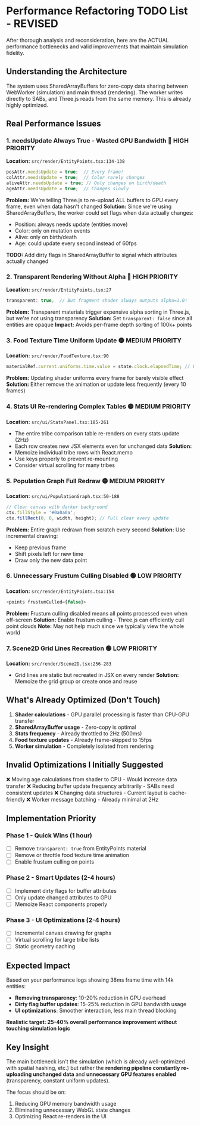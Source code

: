 # Performance Refactoring TODO List - REVISED

After thorough analysis and reconsideration, here are the ACTUAL performance bottlenecks and valid improvements that maintain simulation fidelity.

## Understanding the Architecture

The system uses SharedArrayBuffers for zero-copy data sharing between WebWorker (simulation) and main thread (rendering). The worker writes directly to SABs, and Three.js reads from the same memory. This is already highly optimized.

## Real Performance Issues

### 1. **needsUpdate Always True - Wasted GPU Bandwidth** 🔴 HIGH PRIORITY
**Location:** `src/render/EntityPoints.tsx:134-138`
```javascript
posAttr.needsUpdate = true;  // Every frame!
colAttr.needsUpdate = true;  // Color rarely changes
aliveAttr.needsUpdate = true; // Only changes on birth/death
ageAttr.needsUpdate = true;  // Changes slowly
```
**Problem:** We're telling Three.js to re-upload ALL buffers to GPU every frame, even when data hasn't changed
**Solution:** Since we're using SharedArrayBuffers, the worker could set flags when data actually changes:
- Position: always needs update (entities move)
- Color: only on mutation events
- Alive: only on birth/death
- Age: could update every second instead of 60fps

**TODO:** Add dirty flags in SharedArrayBuffer to signal which attributes actually changed

### 2. **Transparent Rendering Without Alpha** 🔴 HIGH PRIORITY
**Location:** `src/render/EntityPoints.tsx:27`
```javascript
transparent: true,  // But fragment shader always outputs alpha=1.0!
```
**Problem:** Transparent materials trigger expensive alpha sorting in Three.js, but we're not using transparency
**Solution:** Set `transparent: false` since all entities are opaque
**Impact:** Avoids per-frame depth sorting of 100k+ points

### 3. **Food Texture Time Uniform Update** 🟡 MEDIUM PRIORITY
**Location:** `src/render/FoodTexture.tsx:90`
```javascript
materialRef.current.uniforms.time.value = state.clock.elapsedTime; // Every frame for subtle animation
```
**Problem:** Updating shader uniforms every frame for barely visible effect
**Solution:** Either remove the animation or update less frequently (every 10 frames)

### 4. **Stats UI Re-rendering Complex Tables** 🟡 MEDIUM PRIORITY
**Location:** `src/ui/StatsPanel.tsx:185-261`
- The entire tribe comparison table re-renders on every stats update (2Hz)
- Each row creates new JSX elements even for unchanged data
**Solution:** 
- Memoize individual tribe rows with React.memo
- Use keys properly to prevent re-mounting
- Consider virtual scrolling for many tribes

### 5. **Population Graph Full Redraw** 🟡 MEDIUM PRIORITY
**Location:** `src/ui/PopulationGraph.tsx:50-188`
```javascript
// Clear canvas with darker background
ctx.fillStyle = '#0a0a0a';
ctx.fillRect(0, 0, width, height); // Full clear every update
```
**Problem:** Entire graph redrawn from scratch every second
**Solution:** Use incremental drawing:
- Keep previous frame
- Shift pixels left for new time
- Draw only the new data point

### 6. **Unnecessary Frustum Culling Disabled** 🟢 LOW PRIORITY
**Location:** `src/render/EntityPoints.tsx:154`
```javascript
<points frustumCulled={false}>
```
**Problem:** Frustum culling disabled means all points processed even when off-screen
**Solution:** Enable frustum culling - Three.js can efficiently cull point clouds
**Note:** May not help much since we typically view the whole world

### 7. **Scene2D Grid Lines Recreation** 🟢 LOW PRIORITY
**Location:** `src/render/Scene2D.tsx:256-283`
- Grid lines are static but recreated in JSX on every render
**Solution:** Memoize the grid group or create once and reuse

## What's Already Optimized (Don't Touch)

1. **Shader calculations** - GPU parallel processing is faster than CPU-GPU transfer
2. **SharedArrayBuffer usage** - Zero-copy is optimal
3. **Stats frequency** - Already throttled to 2Hz (500ms)
4. **Food texture updates** - Already frame-skipped to 15fps
5. **Worker simulation** - Completely isolated from rendering

## Invalid Optimizations I Initially Suggested

❌ Moving age calculations from shader to CPU - Would increase data transfer
❌ Reducing buffer update frequency arbitrarily - SABs need consistent updates
❌ Changing data structures - Current layout is cache-friendly
❌ Worker message batching - Already minimal at 2Hz

## Implementation Priority

### Phase 1 - Quick Wins (1 hour)
- [ ] Remove `transparent: true` from EntityPoints material
- [ ] Remove or throttle food texture time animation
- [ ] Enable frustum culling on points

### Phase 2 - Smart Updates (2-4 hours)
- [ ] Implement dirty flags for buffer attributes
- [ ] Only update changed attributes to GPU
- [ ] Memoize React components properly

### Phase 3 - UI Optimizations (2-4 hours) 
- [ ] Incremental canvas drawing for graphs
- [ ] Virtual scrolling for large tribe lists
- [ ] Static geometry caching

## Expected Impact

Based on your performance logs showing 38ms frame time with 14k entities:

- **Removing transparency**: 10-20% reduction in GPU overhead
- **Dirty flag buffer updates**: 15-25% reduction in GPU bandwidth usage
- **UI optimizations**: Smoother interaction, less main thread blocking

**Realistic target: 25-40% overall performance improvement without touching simulation logic**

## Key Insight

The main bottleneck isn't the simulation (which is already well-optimized with spatial hashing, etc.) but rather the **rendering pipeline constantly re-uploading unchanged data** and **unnecessary GPU features enabled** (transparency, constant uniform updates).

The focus should be on:
1. Reducing GPU memory bandwidth usage
2. Eliminating unnecessary WebGL state changes
3. Optimizing React re-renders in the UI